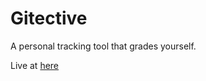 Gitective
===
A personal tracking tool that grades yourself.

Live at [here](https://gitective.github.io/)

